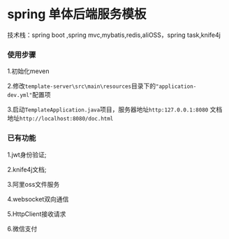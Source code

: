 # spring 单体后端服务模板

技术栈：spring boot ,spring mvc,mybatis,redis,aliOSS，spring task,knife4j

### 使用步骤

1.初始化meven

2.修改`template-server\src\main\resources`目录下的`"application-dev.yml"`配置项

3.启动`TemplateApplication.java`项目，服务器地址`http:127.0.0.1:8080`	文档地址`http://localhost:8080/doc.html`

### 已有功能

1.jwt身份验证;

2.knife4j文档;

3.阿里oss文件服务

4.websocket双向通信

5.HttpClient接收请求

6.微信支付